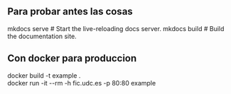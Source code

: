 ## Para probar antes las cosas

mkdocs serve # Start the live-reloading docs server.
mkdocs build # Build the documentation site.

## Con docker para produccion

docker build -t example .   
docker run -it --rm -h fic.udc.es -p 80:80 example 
